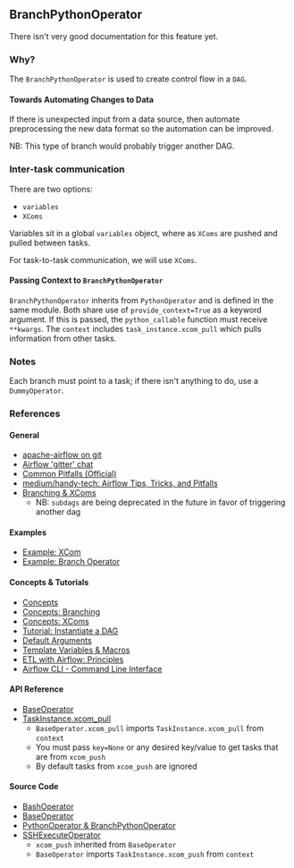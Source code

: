 ## BranchPythonOperator

There isn't very good documentation for this feature yet.


### Why?

The `BranchPythonOperator` is used to create control flow in a `DAG`.


#### Towards Automating Changes to Data

If there is unexpected input from a data source, then automate preprocessing the new data format so the automation can be improved.

NB: This type of branch would probably trigger another DAG.


### Inter-task communication

There are two options:

- `variables`
- `XComs`

Variables sit in a global `variables` object, where as `XComs` are pushed and pulled between tasks.

For task-to-task communication, we will use `XComs`.


#### Passing Context to `BranchPythonOperator`

`BranchPythonOperator` inherits from `PythonOperator` and is defined in the same module.  Both share use of `provide_context=True` as a keyword argument. If this is passed, the `python_callable` function must receive `**kwargs`.  The `context` includes `task_instance.xcom_pull` which pulls information from other tasks.




### Notes

Each branch must point to a task; if there isn't anything to do, use a `DummyOperator`.

### References


#### General

- [apache-airflow on git](https://github.com/apache/incubator-airflow)
- [Airflow 'gitter' chat](https://gitter.im/apache/incubator-airflow)
- [Common Pitfalls (Official)](https://cwiki.apache.org/confluence/display/AIRFLOW/Common+Pitfalls)
- [medium/handy-tech: Airflow Tips, Tricks, and Pitfalls](https://medium.com/handy-tech/airflow-tips-tricks-and-pitfalls-9ba53fba14eb)
- [Branching & XComs](https://github.com/geosolutions-it/evo-odas/wiki/Airflow---about-subDAGs,-branching-and-xcom)
	- NB: `subdags` are being deprecated in the future in favor of triggering another dag


#### Examples 
- [Example: XCom](https://github.com/apache/incubator-airflow/blob/master/airflow/example_dags/example_xcom.py)
- [Example: Branch Operator](https://github.com/apache/incubator-airflow/blob/master/airflow/example_dags/example_branch_operator.py)


#### Concepts & Tutorials
- [Concepts](http://pythonhosted.org/airflow/concepts.html)
- [Concepts: Branching](https://airflow.incubator.apache.org/concepts.html#branching)
- [Concepts: XComs](https://airflow.incubator.apache.org/concepts.html#xcoms)
- [Tutorial: Instantiate a DAG](https://airflow.incubator.apache.org/tutorial.html#instantiate-a-dag)
- [Default Arguments](https://airflow.incubator.apache.org/tutorial.html#default-arguments)
- [Template Variables & Macros](https://airflow.incubator.apache.org/code.html#macros)
- [ETL with Airflow: Principles](https://gtoonstra.github.io/etl-with-airflow/principles.html)
- [Airflow CLI - Command Line Interface](https://airflow.incubator.apache.org/cli.html)


#### API Reference

- [BaseOperator](https://airflow.incubator.apache.org/code.html#baseoperator)
- [TaskInstance.xcom_pull](https://airflow.incubator.apache.org/code.html?highlight=taskinstance#airflow.models.TaskInstance) 
	- `BaseOperator.xcom_pull` imports `TaskInstance.xcom_pull` from `context`
    - You must pass `key=None` or any desired key/value to get tasks that are from `xcom_push`
    - By default tasks from `xcom_push` are ignored


#### Source Code
- [BashOperator](https://airflow.incubator.apache.org/_modules/bash_operator.html#BashOperator)
- [BaseOperator](https://airflow.incubator.apache.org/_modules/airflow/models.html#BaseOperator) 
- [PythonOperator & BranchPythonOperator](https://github.com/apache/incubator-airflow/blob/master/airflow/operators/python_operator.py)
- [SSHExecuteOperator](https://airflow.incubator.apache.org/_modules/ssh_execute_operator.html) 
	- `xcom_push` inherited from `BaseOperator`
	- `BaseOperator` imports `TaskInstance.xcom_push` from `context`